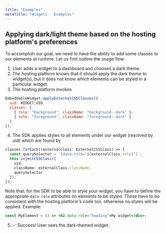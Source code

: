 ```yaml
---
title: "Examples"
metaTitle: "Widgets - Examples"
---
```


## Applying dark/light theme based on the hosting platform's preferences

To accomplish our goal, we need to have the ability to add some classes to our elements at runtime. Let us first outline the usage flow:

1. User adds a widget to a dashboard and chooses a dark theme.
2. The hosting platform knows that it should apply the dark theme to widget(s), but it does not know which elements can be styled in a particular widget.
3. The hosting platform invokes

```js
EmbeddableWidget.applyExternalCSSClasses({
  uid: WIDGET_UID,
  classes: [
    { role: "background", className: "background--dark" },
    { role: "foreground", className: "foreground--dark" }
  ]
});
```

4. The SDK applies styles to all elements under our widget (resolved by uid) which are found by

```ts
classes.forEach((externalClass: ExternalCSSClass) => {
  const querySelector = `[data-role="${externalClass.role}"]`;
  this.injectCSSClass({
    uid,
    className: externalClass.className,
    querySelector
  });
});
```

Note that, for the SDK to be able to style your widget, you have to define the appropriate `data-role` attributes on elements to be styled. These have to be consistent with the hosting platform's code too, otherwise no styles will be applied.
Example:

```jsx
const MyElement = () => <h2 data-role="heading">My widget</div>;
```

5. ✅ Success! User sees the dark-themed widget.
